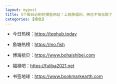 ```yaml
---
layout: mypost
title: 5个每日必刷的摸鱼网站！上班族福利、再也不怕无聊了
categories: [摸鱼]
---
```


- 今日热榜：<https://tophub.today>

- 鱼塘热榜：<https://mo.fish>

- 博海拾贝：<https://www.bohaishibei.com>

- 福禄吧：<https://fuliba2021.net>

- 书签地球：<https://www.bookmarkearth.com>
